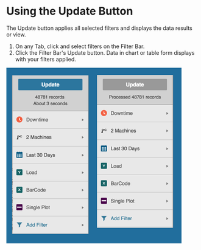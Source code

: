 # Using the Update Button
 The Update button applies all selected filters and displays the data results or view.
 
 1. On any Tab, click and select filters on the Filter Bar.
 2. Click the Filter Bar's Update button. Data in chart or table form displays with your filters applied.

![](UpdateButton.png)
